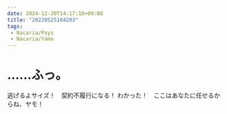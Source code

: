 ```yaml
---
date: 2024-12-20T14:17:18+09:00
title: "20220525184203"
tags:
 - Nacaria/Psys
 - Nacaria/Yamo
---
```


# ……ふっ。
逃げるよサイズ！　契約不履行になる！
わかった！　ここはあなたに任せるからね、ヤモ！

